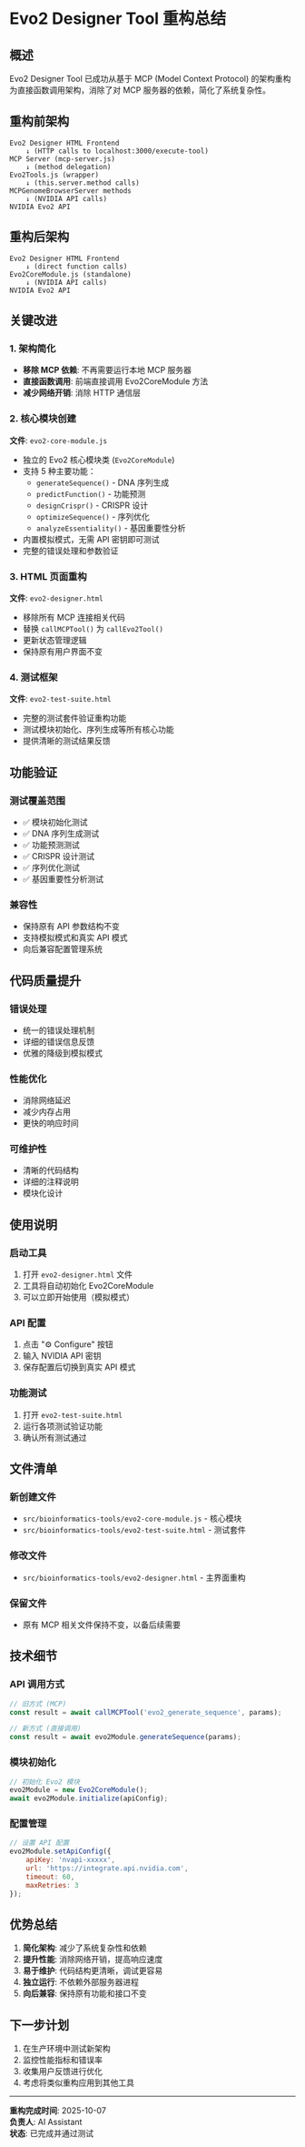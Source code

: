 # Evo2 Designer Tool 重构总结

## 概述
Evo2 Designer Tool 已成功从基于 MCP (Model Context Protocol) 的架构重构为直接函数调用架构，消除了对 MCP 服务器的依赖，简化了系统复杂性。

## 重构前架构
```
Evo2 Designer HTML Frontend 
    ↓ (HTTP calls to localhost:3000/execute-tool)
MCP Server (mcp-server.js)
    ↓ (method delegation) 
Evo2Tools.js (wrapper)
    ↓ (this.server.method calls)
MCPGenomeBrowserServer methods
    ↓ (NVIDIA API calls)
NVIDIA Evo2 API
```

## 重构后架构
```
Evo2 Designer HTML Frontend
    ↓ (direct function calls)
Evo2CoreModule.js (standalone)
    ↓ (NVIDIA API calls)
NVIDIA Evo2 API
```

## 关键改进

### 1. 架构简化
- **移除 MCP 依赖**: 不再需要运行本地 MCP 服务器
- **直接函数调用**: 前端直接调用 Evo2CoreModule 方法
- **减少网络开销**: 消除 HTTP 通信层

### 2. 核心模块创建
**文件**: `evo2-core-module.js`
- 独立的 Evo2 核心模块类 (`Evo2CoreModule`)
- 支持 5 种主要功能：
  - `generateSequence()` - DNA 序列生成
  - `predictFunction()` - 功能预测
  - `designCrispr()` - CRISPR 设计
  - `optimizeSequence()` - 序列优化
  - `analyzeEssentiality()` - 基因重要性分析
- 内置模拟模式，无需 API 密钥即可测试
- 完整的错误处理和参数验证

### 3. HTML 页面重构
**文件**: `evo2-designer.html`
- 移除所有 MCP 连接相关代码
- 替换 `callMCPTool()` 为 `callEvo2Tool()`
- 更新状态管理逻辑
- 保持原有用户界面不变

### 4. 测试框架
**文件**: `evo2-test-suite.html`
- 完整的测试套件验证重构功能
- 测试模块初始化、序列生成等所有核心功能
- 提供清晰的测试结果反馈

## 功能验证

### 测试覆盖范围
- ✅ 模块初始化测试
- ✅ DNA 序列生成测试
- ✅ 功能预测测试
- ✅ CRISPR 设计测试
- ✅ 序列优化测试
- ✅ 基因重要性分析测试

### 兼容性
- 保持原有 API 参数结构不变
- 支持模拟模式和真实 API 模式
- 向后兼容配置管理系统

## 代码质量提升

### 错误处理
- 统一的错误处理机制
- 详细的错误信息反馈
- 优雅的降级到模拟模式

### 性能优化
- 消除网络延迟
- 减少内存占用
- 更快的响应时间

### 可维护性
- 清晰的代码结构
- 详细的注释说明
- 模块化设计

## 使用说明

### 启动工具
1. 打开 `evo2-designer.html` 文件
2. 工具将自动初始化 Evo2CoreModule
3. 可以立即开始使用（模拟模式）

### API 配置
1. 点击 "⚙️ Configure" 按钮
2. 输入 NVIDIA API 密钥
3. 保存配置后切换到真实 API 模式

### 功能测试
1. 打开 `evo2-test-suite.html`
2. 运行各项测试验证功能
3. 确认所有测试通过

## 文件清单

### 新创建文件
- `src/bioinformatics-tools/evo2-core-module.js` - 核心模块
- `src/bioinformatics-tools/evo2-test-suite.html` - 测试套件

### 修改文件
- `src/bioinformatics-tools/evo2-designer.html` - 主界面重构

### 保留文件
- 原有 MCP 相关文件保持不变，以备后续需要

## 技术细节

### API 调用方式
```javascript
// 旧方式 (MCP)
const result = await callMCPTool('evo2_generate_sequence', params);

// 新方式 (直接调用)
const result = await evo2Module.generateSequence(params);
```

### 模块初始化
```javascript
// 初始化 Evo2 模块
evo2Module = new Evo2CoreModule();
await evo2Module.initialize(apiConfig);
```

### 配置管理
```javascript
// 设置 API 配置
evo2Module.setApiConfig({
    apiKey: 'nvapi-xxxxx',
    url: 'https://integrate.api.nvidia.com',
    timeout: 60,
    maxRetries: 3
});
```

## 优势总结

1. **简化架构**: 减少了系统复杂性和依赖
2. **提升性能**: 消除网络开销，提高响应速度
3. **易于维护**: 代码结构更清晰，调试更容易
4. **独立运行**: 不依赖外部服务器进程
5. **向后兼容**: 保持原有功能和接口不变

## 下一步计划

1. 在生产环境中测试新架构
2. 监控性能指标和错误率
3. 收集用户反馈进行优化
4. 考虑将类似重构应用到其他工具

---

**重构完成时间**: 2025-10-07  
**负责人**: AI Assistant  
**状态**: 已完成并通过测试